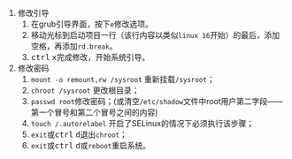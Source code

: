 1. 修改引导
   1. 在grub引导界面，按下`e`修改选项。
   2. 移动光标到启动项目一行（该行内容以类似`linux 16`开始）的最后，添加空格，再添加`rd.break`。
   3. <kbd>ctrl</kbd> <kbd>x</kbd>完成修改，开始系统引导。
2. 修改密码
   1. `mount -o remount,rw /sysroot` 重新挂载`/sysroot`；
   2. `chroot /sysroot` 更改根目录；
   3. `passwd root`修改密码；(或清空`/etc/shadow`文件中root用户第二字段——第一个冒号和第二个冒号之间的内容)
   4. `touch /.autorelabel`  开启了SELinux的情况下必须执行该步骤；
   5. `exit`或<kbd>ctrl</kbd> <kbd>d</kbd>退出`chroot`；
   6. `exit`或<kbd>ctrl</kbd> <kbd>d</kbd>或`reboot`重启系统。